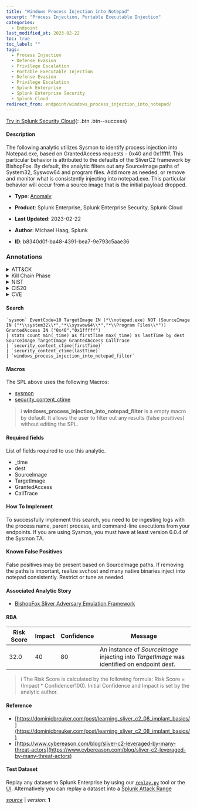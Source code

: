 ```yaml
---
title: "Windows Process Injection into Notepad"
excerpt: "Process Injection, Portable Executable Injection"
categories:
  - Endpoint
last_modified_at: 2023-02-22
toc: true
toc_label: ""
tags:
  - Process Injection
  - Defense Evasion
  - Privilege Escalation
  - Portable Executable Injection
  - Defense Evasion
  - Privilege Escalation
  - Splunk Enterprise
  - Splunk Enterprise Security
  - Splunk Cloud
redirect_from: endpoint/windows_process_injection_into_notepad/
---
```




[Try in Splunk Security Cloud](https://www.splunk.com/en_us/cyber-security.html){: .btn .btn--success}

#### Description

The following analytic utilizes Sysmon to identify process injection into Notepad.exe, based on GrantedAccess requests - 0x40 and 0x1fffff. This particular behavior is attributed to the defaults of the SliverC2 framework by BishopFox. By default, the analytic filters out any SourceImage paths of System32, Syswow64 and program files. Add more as needed, or remove and monitor what is consistently injecting into notepad.exe. This particular behavior will occur from a source image that is the initial payload dropped.

- **Type**: [Anomaly](https://github.com/splunk/security_content/wiki/Detection-Analytic-Types)
- **Product**: Splunk Enterprise, Splunk Enterprise Security, Splunk Cloud

- **Last Updated**: 2023-02-22
- **Author**: Michael Haag, Splunk
- **ID**: b8340d0f-ba48-4391-bea7-9e793c5aae36

### Annotations
<details>
  <summary>ATT&CK</summary>

<div markdown="1">

#### [ATT&CK](https://attack.mitre.org/)

| ID          | Technique   | Tactic         |
| ----------- | ----------- |--------------- |
| [T1055](https://attack.mitre.org/techniques/T1055/) | Process Injection | Defense Evasion, Privilege Escalation |

| [T1055.002](https://attack.mitre.org/techniques/T1055/002/) | Portable Executable Injection | Defense Evasion, Privilege Escalation |

</div>
</details>


<details>
  <summary>Kill Chain Phase</summary>

<div markdown="1">

* Exploitation


</div>
</details>


<details>
  <summary>NIST</summary>

<div markdown="1">

* DE.AE



</div>
</details>

<details>
  <summary>CIS20</summary>

<div markdown="1">

* CIS 10



</div>
</details>

<details>
  <summary>CVE</summary>

<div markdown="1">


</div>
</details>


#### Search

```
`sysmon` EventCode=10 TargetImage IN (*\\notepad.exe) NOT (SourceImage IN ("*\\system32\\*","*\\syswow64\\*","*\\Program Files\\*")) GrantedAccess IN ("0x40","0x1fffff") 
| stats count min(_time) as firstTime max(_time) as lastTime by dest SourceImage TargetImage GrantedAccess CallTrace 
| `security_content_ctime(firstTime)` 
| `security_content_ctime(lastTime)` 
| `windows_process_injection_into_notepad_filter`
```

#### Macros
The SPL above uses the following Macros:
* [sysmon](https://github.com/splunk/security_content/blob/develop/macros/sysmon.yml)
* [security_content_ctime](https://github.com/splunk/security_content/blob/develop/macros/security_content_ctime.yml)

> :information_source:
> **windows_process_injection_into_notepad_filter** is a empty macro by default. It allows the user to filter out any results (false positives) without editing the SPL.



#### Required fields
List of fields required to use this analytic.
* _time
* dest
* SourceImage
* TargetImage
* GrantedAccess
* CallTrace



#### How To Implement
To successfully implement this search, you need to be ingesting logs with the process name, parent process, and command-line executions from your endpoints. If you are using Sysmon, you must have at least version 6.0.4 of the Sysmon TA.
#### Known False Positives
False positives may be present based on SourceImage paths. If removing the paths is important, realize svchost and many native binaries inject into notepad consistently. Restrict or tune as needed.

#### Associated Analytic Story
* [BishopFox Sliver Adversary Emulation Framework](/stories/bishopfox_sliver_adversary_emulation_framework)




#### RBA

| Risk Score  | Impact      | Confidence   | Message      |
| ----------- | ----------- |--------------|--------------|
| 32.0 | 40 | 80 | An instance of $SourceImage$ injecting into $TargetImage$ was identified on endpoint $dest$. |


> :information_source:
> The Risk Score is calculated by the following formula: Risk Score = (Impact * Confidence/100). Initial Confidence and Impact is set by the analytic author.


#### Reference

* [https://dominicbreuker.com/post/learning_sliver_c2_08_implant_basics/](https://dominicbreuker.com/post/learning_sliver_c2_08_implant_basics/)
* [https://www.cybereason.com/blog/sliver-c2-leveraged-by-many-threat-actors](https://www.cybereason.com/blog/sliver-c2-leveraged-by-many-threat-actors)



#### Test Dataset
Replay any dataset to Splunk Enterprise by using our [`replay.py`](https://github.com/splunk/attack_data#using-replaypy) tool or the [UI](https://github.com/splunk/attack_data#using-ui).
Alternatively you can replay a dataset into a [Splunk Attack Range](https://github.com/splunk/attack_range#replay-dumps-into-attack-range-splunk-server)




[*source*](https://github.com/splunk/security_content/tree/develop/detections/endpoint/windows_process_injection_into_notepad.yml) \| *version*: **1**